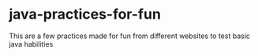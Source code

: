 # java-practices-for-fun
This are a few practices made for fun from different websites to test basic java habilities
